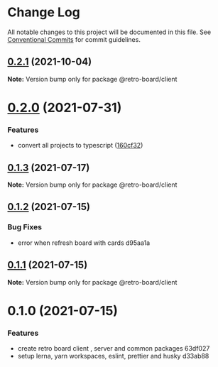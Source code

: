 # Change Log

All notable changes to this project will be documented in this file.
See [Conventional Commits](https://conventionalcommits.org) for commit guidelines.

## [0.2.1](https://github.com/harry524483/retro-board/compare/@retro-board/client@0.2.0...@retro-board/client@0.2.1) (2021-10-04)

**Note:** Version bump only for package @retro-board/client





# [0.2.0](https://github.com/harry524483/retro-board/compare/@retro-board/client@0.1.3...@retro-board/client@0.2.0) (2021-07-31)


### Features

* convert all projects to typescript ([160cf32](https://github.com/harry524483/retro-board/commit/160cf324af83d1565dc2090681f8fada4a44e1cd))





## [0.1.3](https://github.com/harry524483/retro-board/compare/@retro-board/client@0.1.2...@retro-board/client@0.1.3) (2021-07-17)

**Note:** Version bump only for package @retro-board/client





## [0.1.2](/compare/@retro-board/client@0.1.1...@retro-board/client@0.1.2) (2021-07-15)


### Bug Fixes

* error when refresh board with cards d95aa1a





## [0.1.1](/compare/@retro-board/client@0.1.0...@retro-board/client@0.1.1) (2021-07-15)

**Note:** Version bump only for package @retro-board/client





# 0.1.0 (2021-07-15)


### Features

* create retro board client , server and common packages 63df027
* setup lerna, yarn workspaces, eslint, prettier and husky d33ab88
